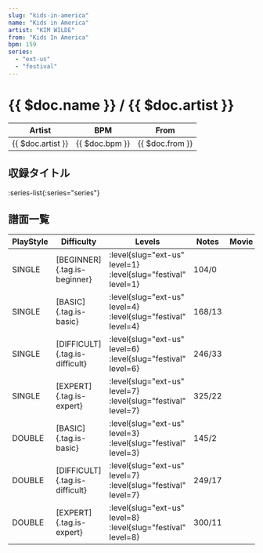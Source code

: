 ```yaml
---
slug: "kids-in-america"
name: "Kids in America"
artist: "KIM WILDE"
from: "Kids In America"
bpm: 159
series:
  - "ext-us"
  - "festival"
---
```


# {{ $doc.name }} / {{ $doc.artist }}

|Artist|BPM|From|
|------|---|----|
|{{ $doc.artist }}|{{ $doc.bpm }}|{{ $doc.from }}|

## 収録タイトル

:series-list{:series="series"}

## 譜面一覧

|PlayStyle|Difficulty|Levels|Notes|Movie|
|---------|----------|------|-----|-----|
|SINGLE|[BEGINNER]{.tag.is-beginner}|<div class="field is-grouped is-grouped-multiline"> :level{slug="ext-us" level=1} :level{slug="festival" level=1}</div>|104/0||
|SINGLE|[BASIC]{.tag.is-basic}|<div class="field is-grouped is-grouped-multiline"> :level{slug="ext-us" level=4} :level{slug="festival" level=4}</div>|168/13||
|SINGLE|[DIFFICULT]{.tag.is-difficult}|<div class="field is-grouped is-grouped-multiline"> :level{slug="ext-us" level=6} :level{slug="festival" level=6}</div>|246/33||
|SINGLE|[EXPERT]{.tag.is-expert}|<div class="field is-grouped is-grouped-multiline"> :level{slug="ext-us" level=7} :level{slug="festival" level=7}</div>|325/22||
|DOUBLE|[BASIC]{.tag.is-basic}|<div class="field is-grouped is-grouped-multiline"> :level{slug="ext-us" level=3} :level{slug="festival" level=3}</div>|145/2||
|DOUBLE|[DIFFICULT]{.tag.is-difficult}|<div class="field is-grouped is-grouped-multiline"> :level{slug="ext-us" level=7} :level{slug="festival" level=7}</div>|249/17||
|DOUBLE|[EXPERT]{.tag.is-expert}|<div class="field is-grouped is-grouped-multiline"> :level{slug="ext-us" level=8} :level{slug="festival" level=8}</div>|300/11||
